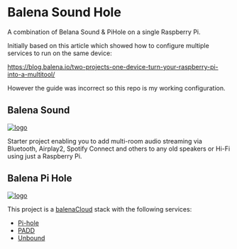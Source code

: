 # Balena Sound Hole

A combination of Belana Sound & PiHole on a single Raspberry Pi.

Initially based on this article which showed how to configure multiple services to run on the same device:

https://blog.balena.io/two-projects-one-device-turn-your-raspberry-pi-into-a-multitool/

However the guide was incorrect so this repo is my working configuration.

## Balena Sound

[![logo](https://raw.githubusercontent.com/balena-io-projects/balena-sound/master/docs/images/balenaSound-logo.png)](https://github.com/balena-labs-projects/balena-sound)

Starter project enabling you to add multi-room audio streaming via Bluetooth, Airplay2, Spotify Connect and others to any old speakers or Hi-Fi using just a Raspberry Pi.

## Balena Pi Hole

[![logo](https://raw.githubusercontent.com/klutchell/balena-pihole/main/logo.png)](https://github.com/klutchell/balena-pihole)

This project is a [balenaCloud](https://www.balena.io/cloud) stack with the following services:

- [Pi-hole](https://pi-hole.net/)
- [PADD](https://github.com/pi-hole/PADD)
- [Unbound](https://unbound.net)
